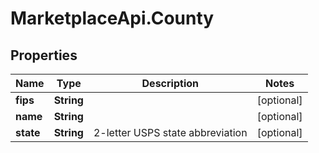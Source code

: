 # MarketplaceApi.County

## Properties
Name | Type | Description | Notes
------------ | ------------- | ------------- | -------------
**fips** | **String** |  | [optional] 
**name** | **String** |  | [optional] 
**state** | **String** | 2-letter USPS state abbreviation | [optional] 



